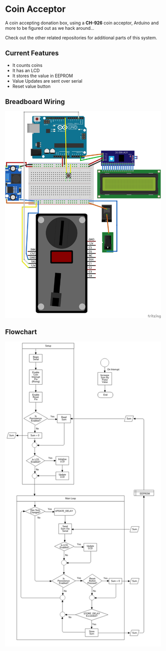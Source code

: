 # Coin Acceptor

A coin accepting donation box, using a **CH-926** coin acceptor, Arduino and more to be figured out as we hack around...

Check out the other related repositories for additional parts of this system.

## Current Features
  - It counts coins
  - It has an LCD
  - It stores the value in EEPROM
  - Value Updates are sent over serial
  - Reset value button

## Breadboard Wiring
![Breadboard Wiring](donation_box_arduino.png)

## Flowchart
![Coin Acceptor Flowchart](coin_acceptor.png)
